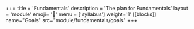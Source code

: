 +++
title = 'Fundamentals'
description = 'The plan for Fundamentals'
layout = 'module'
emoji= '🧱'
menu = ['syllabus']
weight='1'
[[blocks]]
name="Goals"
src="module/fundamentals/goals"
+++

